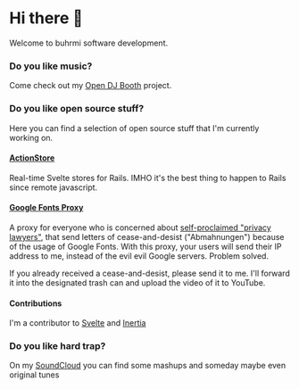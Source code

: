 # Hi there 👋

Welcome to buhrmi software development.

### Do you like music?

Come check out my [Open DJ Booth](https://www.opendjbooth.com) project.

### Do you like open source stuff?

Here you can find a selection of open source stuff that I'm currently working on.

#### [ActionStore](https://github.com/buhrmi/actionstore)

Real-time Svelte stores for Rails. IMHO it's the best thing to happen to Rails since remote javascript.


#### [Google Fonts Proxy](https://github.com/buhrmi/google-fonts-proxy)

A proxy for everyone who is concerned about [self-proclaimed "privacy lawyers"](https://www.datenschutzanwalt.eu), that send letters of cease-and-desist ("Abmahnungen") because of the usage of Google Fonts. With this proxy, your users will send their IP address to me, instead of the evil evil Google servers. Problem solved.

If you already received a cease-and-desist, please send it to me. I'll forward it into the designated trash can and upload the video of it to YouTube.

#### Contributions

I'm a contributor to [Svelte](https://svelte.dev) and [Inertia](https://inertiajs.com)

### Do you like hard trap?

On my [SoundCloud](https://soundcloud.com/buhrmi) you can find some mashups and someday maybe even original tunes

